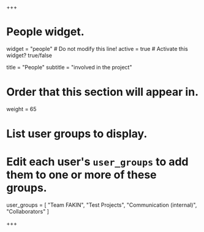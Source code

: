 +++
# People widget.
widget = "people"  # Do not modify this line!
active = true  # Activate this widget? true/false

title = "People"
subtitle = "involved in the project"

# Order that this section will appear in.
weight = 65

# List user groups to display.
#   Edit each user's `user_groups` to add them to one or more of these groups.
user_groups = [
"Team FAKIN",
"Test Projects",
"Communication (internal)",
"Collaborators"
]

+++
